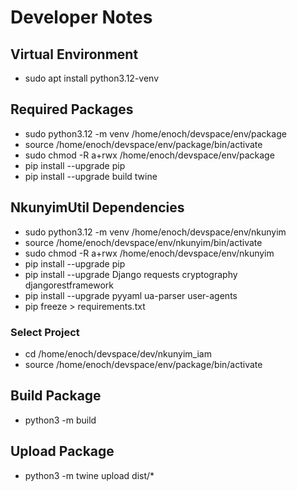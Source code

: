 # Developer Notes

## Virtual Environment
- sudo apt install python3.12-venv


## Required Packages
- sudo python3.12 -m venv /home/enoch/devspace/env/package
- source /home/enoch/devspace/env/package/bin/activate
- sudo chmod -R a+rwx /home/enoch/devspace/env/package
- pip install --upgrade pip
- pip install --upgrade build twine


## NkunyimUtil Dependencies
- sudo python3.12 -m venv /home/enoch/devspace/env/nkunyim
- source /home/enoch/devspace/env/nkunyim/bin/activate
- sudo chmod -R a+rwx /home/enoch/devspace/env/nkunyim
- pip install --upgrade pip
- pip install --upgrade Django requests cryptography djangorestframework
- pip install --upgrade pyyaml ua-parser user-agents
- pip freeze > requirements.txt


### Select Project
- cd /home/enoch/devspace/dev/nkunyim_iam
- source /home/enoch/devspace/env/package/bin/activate

## Build Package
- python3 -m build


## Upload Package
- python3 -m twine upload dist/*